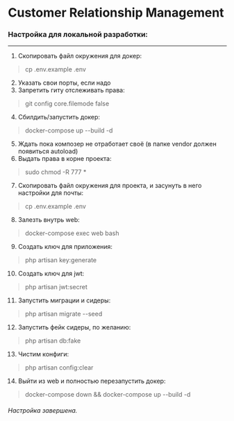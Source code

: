 # Customer Relationship Management


### Настройка для локальной разработки:
---------------------------------------
1. Скопировать файл окружения для докер:
> cp .env.example .env
2. Указать свои порты, если надо
3. Запретить гиту отслеживать права:
> git config core.filemode false
4. Сбилдить/запустить докер:
> docker-compose up --build -d
5. Ждать пока композер не отработает своё (в папке vendor должен появиться autoload)
6. Выдать права в корне проекта:
> sudo chmod -R 777 *
7. Скопировать файл окружения для проекта, и засунуть в него настройки для почты:
> cp .env.example .env
8. Залезть внутрь web:
> docker-compose exec web bash
9. Создать ключ для приложения:
> php artisan key:generate
10. Создать ключ для jwt:
> php artisan jwt:secret
11. Запустить миграции и сидеры:
> php artisan migrate --seed
12. Запустить фейк сидеры, по желанию:
> php artisan db:fake
13. Чистим конфиги:
> php artisan config:clear
14. Выйти из web и полностью перезапустить докер:
> docker-compose down && docker-compose up --build -d

###### Настройка завершена.
